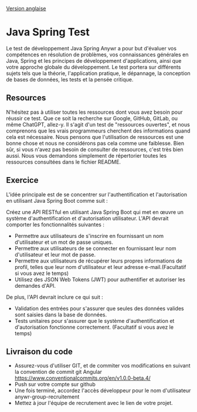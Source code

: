 [Version anglaise](README.md)

# Java Spring Test

Le test de développement Java Spring Anywr a pour but d'évaluer vos compétences en résolution de problèmes, vos connaissances générales en Java, Spring et les principes de développement d'applications, ainsi que votre approche globale du développement. Le test portera sur différents sujets tels que la théorie, l'application pratique, le dépannage, la conception de bases de données, les tests et la pensée critique.

## Resources

N'hésitez pas à utiliser toutes les ressources dont vous avez besoin pour réussir ce test. Que ce soit la recherche sur Google, GitHub, GitLab, ou même ChatGPT, allez-y. Il s'agit d'un test de "ressources ouvertes", et nous comprenons que les vrais programmeurs cherchent des informations quand cela est nécessaire. Nous pensons que l'utilisation de ressources est une bonne chose et nous ne considérons pas cela comme une faiblesse. Bien sûr, si vous n'avez pas besoin de consulter de ressources, c'est très bien aussi. Nous vous demandons simplement de répertorier toutes les ressources consultées dans le fichier README.

## Exercice

L'idée principale est de se concentrer sur l'authentification et l'autorisation en utilisant Java Spring Boot comme suit :

Créez une API RESTful en utilisant Java Spring Boot qui met en œuvre un système d'authentification et d'autorisation utilisateur. L'API devrait comporter les fonctionnalités suivantes :

- Permettre aux utilisateurs de s'inscrire en fournissant un nom d'utilisateur et un mot de passe uniques.
- Permettre aux utilisateurs de se connecter en fournissant leur nom d'utilisateur et leur mot de passe.
- Permettre aux utilisateurs de récupérer leurs propres informations de profil, telles que leur nom d'utilisateur et leur adresse e-mail.(Facultatif si vous avez le temps)
- Utilisez des JSON Web Tokens (JWT) pour authentifier et autoriser les demandes d'API.

De plus, l'API devrait inclure ce qui suit :

- Validation des entrées pour s'assurer que seules des données valides sont saisies dans la base de données.
- Tests unitaires pour s'assurer que le système d'authentification et d'autorisation fonctionne correctement. (Facultatif si vous avez le temps)

## Livraison du code
- Assurez-vous d'utiliser GIT, et de commiter vos modifications en suivant la convention de commit git Angular https://www.conventionalcommits.org/en/v1.0.0-beta.4/
- Push sur votre compte sur github
- Une fois terminé, accordez l'accès développeur pour le nom d'utilisateur anywr-group-recruitement
- Mettez à jour l'équipe de recrutement avec le lien de votre projet.
